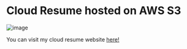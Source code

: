 # Cloud Resume hosted on AWS S3
![image](https://github.com/user-attachments/assets/186a4072-fdf5-4270-bdfa-4b8643b993f1)


You can visit my cloud resume website [here!](http://jjgalang.com)
